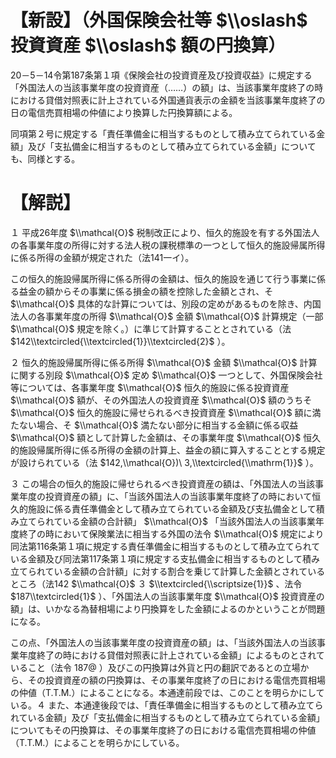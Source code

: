 # 【新設】（外国保険会社等 $\\oslash$ 投資資産 $\\oslash$ 額の円換算）

20－5－14令第187条第１項《保険会社の投資資産及び投資収益》に規定する「外国法人の当該事業年度の投資資産（……）の額」は、当該事業年度終了の時における貸借対照表に計上されている外国通貨表示の金額を当該事業年度終了の日の電信売買相場の仲値により換算した円換算額による。

同項第２号に規定する「責任準備金に相当するものとして積み立てられている金額」及び「支払備金に相当するものとして積み立てられている金額」についても、同様とする。

# 【解説】

１ 平成26年度 $\\mathcal{O}$ 税制改正により、恒久的施設を有する外国法人の各事業年度の所得に対する法人税の課税標準の一つとして恒久的施設帰属所得に係る所得の金額が規定された（法141一イ）。

この恒久的施設帰属所得に係る所得の金額は、恒久的施設を通じて行う事業に係る益金の額からその事業に係る損金の額を控除した金額とされ、そ $\\mathcal{O}$ 具体的な計算については、別段の定めがあるものを除き、内国法人の各事業年度の所得 $\\mathcal{O}$ 金額 $\\mathcal{O}$ 計算規定（一部 $\\mathcal{O}$ 規定を除く。）に準じて計算することとされている（法 $142\\textcircled{\\textcircled{1}}\\textcircled{2}$ ）。

２ 恒久的施設帰属所得に係る所得 $\\mathcal{O}$ 金額 $\\mathcal{O}$ 計算に関する別段 $\\mathcal{O}$ 定め $\\mathcal{O}$ 一つとして、外国保険会社等については、各事業年度 $\\mathcal{O}$ 恒久的施設に係る投資資産 $\\mathcal{O}$ 額が、その外国法人の投資資産 $\\mathcal{O}$ 額のうちそ $\\mathcal{O}$ 恒久的施設に帰せられるべき投資資産 $\\mathcal{O}$ 額に満たない場合、そ $\\mathcal{O}$ 満たない部分に相当する金額に係る収益 $\\mathcal{O}$ 額として計算した金額は、その事業年度 $\\mathcal{O}$ 恒久的施設帰属所得に係る所得の金額の計算上、益金の額に算入することとする規定が設けられている（法 $142,\\mathcal{O})\ 3,\\textcircled{\\mathrm{1}}$ ）。

３ この場合の恒久的施設に帰せられるべき投資資産の額は、「外国法人の当該事業年度の投資資産の額」に、「当該外国法人の当該事業年度終了の時において恒久的施設に係る責任準備金として積み立てられている金額及び支払備金として積み立てられている金額の合計額」 $\\mathcal{O}$ 「当該外国法人の当該事業年度終了の時において保険業法に相当する外国の法令 $\\mathcal{O}$ 規定により同法第116条第１項に規定する責任準備金に相当するものとして積み立てられている金額及び同法第117条第１項に規定する支払備金に相当するものとして積み立てられている金額の合計額」に対する割合を乗じて計算した金額とされているところ（法142 $\\mathcal{O}$ ３ $\\textcircled{\\scriptsize{1}}$ 、法令 $187\\textcircled{1}$ ）、「外国法人の当該事業年度 $\\mathcal{O}$ 投資資産の額」は、いかなる為替相場により円換算をした金額によるのかということが問題になる。

この点、「外国法人の当該事業年度の投資資産の額」は、「当該外国法人の当該事業年度終了の時における貸借対照表に計上されている金額」によるものとされていること（法令 $187@$ ）及びこの円換算は外貨と円の翻訳であるとの立場から、その投資資産の額の円換算は、その事業年度終了の日における電信売買相場の仲値（T.T.M.）によることになる。本通達前段では、このことを明らかにしている。４ また、本通達後段では、「責任準備金に相当するものとして積み立てられている金額」及び「支払備金に相当するものとして積み立てられている金額」についてもその円換算は、その事業年度終了の日における電信売買相場の仲値（T.T.M.）によることを明らかにしている。